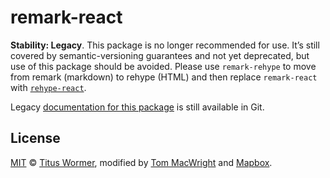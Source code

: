 # remark-react

**Stability: Legacy**.
This package is no longer recommended for use.
It’s still covered by semantic-versioning guarantees and not yet deprecated,
but use of this package should be avoided.
Please use `remark-rehype` to move from remark (markdown) to rehype (HTML)
and then replace `remark-react` with [`rehype-react`][rehype-react].

Legacy [documentation for this package](https://github.com/remarkjs/remark-react/tree/4722bdf)
is still available in Git.

## License

[MIT][license] © [Titus Wormer][author], modified by [Tom MacWright][tom] and
[Mapbox][].

<!-- Definitions -->

[license]: license

[author]: https://wooorm.com

[tom]: https://macwright.org

[mapbox]: https://www.mapbox.com

[rehype-react]: https://github.com/rehypejs/rehype-react

